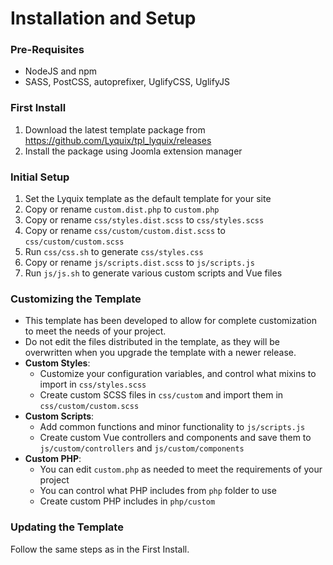 # Installation and Setup

### Pre-Requisites

  * NodeJS and npm
  * SASS, PostCSS, autoprefixer, UglifyCSS, UglifyJS

### First Install

  1. Download the latest template package from https://github.com/Lyquix/tpl_lyquix/releases
  2. Install the package using Joomla extension manager

### Initial Setup

  1. Set the Lyquix template as the default template for your site
  2. Copy or rename `custom.dist.php` to `custom.php`
  3. Copy or rename `css/styles.dist.scss` to `css/styles.scss`
  4. Copy or rename `css/custom/custom.dist.scss` to `css/custom/custom.scss`
  5. Run `css/css.sh` to generate `css/styles.css`
  6. Copy or rename `js/scripts.dist.scss` to `js/scripts.js`
  7. Run `js/js.sh` to generate various custom scripts and Vue files

### Customizing the Template

  * This template has been developed to allow for complete customization to meet the needs of your project.
  * Do not edit the files distributed in the template, as they will be overwritten when you upgrade the template with a newer release.
  * **Custom Styles**:
    * Customize your configuration variables, and control what mixins to import in `css/styles.scss`
    * Create custom SCSS files in `css/custom` and import them in `css/custom/custom.scss`
  * **Custom Scripts**:
    * Add common functions and minor functionality to `js/scripts.js`
    * Create custom Vue controllers and components and save them to `js/custom/controllers` and `js/custom/components`
  * **Custom PHP**:
    * You can edit `custom.php` as needed to meet the requirements of your project
    * You can control what PHP includes from `php` folder to use
    * Create custom PHP includes in `php/custom`


### Updating the Template

Follow the same steps as in the First Install.
